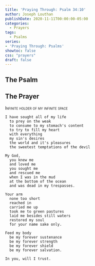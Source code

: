```yaml
---
title: 'Praying Through: Psalm 34:10'
author: Joseph Louthan
publishDate: 2020-11-11T00:00:00-05:00
categories:
  - Prayers
tags:
  - Psalms
series:
- 'Praying Through: Psalms'
showtoc: false
css: "prayers"
draft: false
---
```

## The Psalm



## The Prayer

<div style="font-variant: small-caps;">
Infinite holder of my infinite space
</div>

```text
I have sought all of my life
  to prey on the weak
  to consume to my stomach's content
  to try to fill my heart
  with everything
  my sin's desires
  the world and it's pleasures
  the sweetest temptations of the devil

My God,
  you knew me
  and loved me
  you sought me
  and rescued me
  when I was in the mud
  at the bottom of the ocean
  and was dead in my trespasses.

Your arm
  none too short
  reached in
  carried me up
  took me to green pastures
  laid me besides still waters
  restored my soul
  for your name sake only.

Feed my body
  be my forever sustenance
  be my forever strength
  be my forever shield
  be my forever salvation.

In you, will I trust.
```
